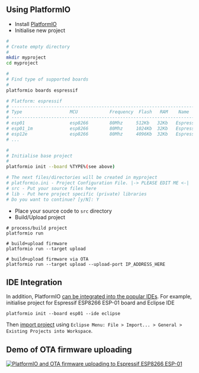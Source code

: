 ## Using PlatformIO

- Install [PlatformIO](http://platformio.org)
- Initialise new project

```bash
#
# Create empty directory
#
mkdir myproject
cd myproject

#
# Find type of supported boards
#
platformio boards espressif

# Platform: espressif
# --------------------------------------------------------------------------------------------------------
# Type                  MCU            Frequency  Flash   RAM    Name
# --------------------------------------------------------------------------------------------------------
# esp01                 esp8266        80Mhz     512Kb   32Kb   Espressif ESP8266 ESP-01 board
# esp01_1m              esp8266        80Mhz     1024Kb  32Kb   Espressif ESP8266 ESP-01-1MB board
# esp12e                esp8266        80Mhz     4096Kb  32Kb   Espressif ESP8266 ESP-12E board (NodeMCU)
# ...

#
# Initialise base project
#
platformio init --board %TYPE%(see above)

# The next files/directories will be created in myproject
# platformio.ini - Project Configuration File. |-> PLEASE EDIT ME <-|
# src - Put your source files here
# lib - Put here project specific (private) libraries
# Do you want to continue? [y/N]: Y
```

- Place your source code to `src` directory
- Build/Upload project

```
# process/build project
platformio run

# build+upload firmware
platformio run --target upload

# build+upload firmware via OTA
platformio run --target upload --upload-port IP_ADDRESS_HERE
```

## IDE Integration
In addition, PlatformIO [can be integrated into the popular IDEs](http://docs.platformio.org/en/latest/ide.html). For example, initialise project for Espressif ESP8266 ESP-01 board and Eclipse IDE
```
platformio init --board esp01 --ide eclipse
```
Then [import project](http://docs.platformio.org/en/latest/ide/eclipse.html) using `Eclipse Menu: File > Import... > General > Existing Projects into Workspace`.

## Demo of OTA firmware uploading
[![PlatformIO and OTA firmware uploading to Espressif ESP8266 ESP-01](http://img.youtube.com/vi/W8wWjvQ8ZQs/0.jpg)](http://www.youtube.com/watch?v=W8wWjvQ8ZQs "PlatformIO and OTA firmware uploading to Espressif ESP8266 ESP-01")
